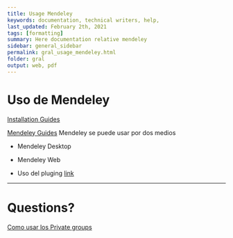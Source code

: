 ```yaml
---
title: Usage Mendeley
keywords: documentation, technical writers, help, 
last_updated: February 2th, 2021
tags: [formatting]
summary: Here documentation relative mendeley
sidebar: general_sidebar
permalink: gral_usage_mendeley.html
folder: gral
output: web, pdf
---
```


# Uso de Mendeley

[Installation Guides](https://www.mendeley.com/guides/download-mendeley-desktop/windows/instructions)

[Mendeley Guides](https://www.mendeley.com/guides)
  Mendeley se puede usar por dos medios

  - Mendeley Desktop
  - Mendeley Web 

- Uso del pluging [link](https://www.mendeley.com/guides/using-citation-editor)

---
# Questions?

[Como usar los Private groups](https://www.mendeley.com/guides/private-groups)

